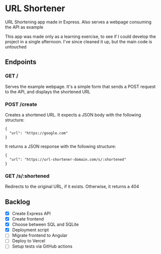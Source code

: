 # URL Shortener

URL Shortening app made in Express. Also serves a webpage consuming the API as example

This app was made only as a learning exercise, to see if I could develop the project in a single afternoon. I've since cleaned it up, but the main code is untouched

## Endpoints

### GET /

Serves the example webpage. It's a simple form that sends a POST request to the API, and displays the shortened URL


### POST /create

Creates a shortened URL. It expects a JSON body with the following structure:

    {
      "url": "https://google.com"
    }

It returns a JSON response with the following structure:

    {
      "url": "https://url-shortener-domain.com/s/:shortened"
    }

### GET /s/:shortened

Redirects to the original URL, if it exists. Otherwise, it returns a 404

## Backlog

- [x] Create Express API
- [x] Create frontend
- [x] Choose between SQL and SQLite
- [x] Deployment script
- [ ] Migrate frontend to Angular
- [ ] Deploy to Vercel
- [ ] Setup tests via GitHub actions
